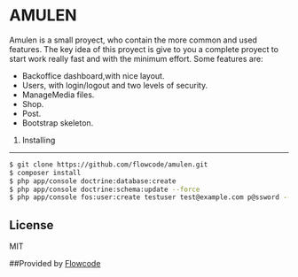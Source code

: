 # AMULEN

Amulen is a small proyect, who contain the more common and used features.
The key idea of this proyect is give to you a complete proyect to start work really fast and with the minimum effort.
Some features are:

  - Backoffice dashboard,with nice layout.
  - Users, with login/logout and two levels of security.
  - ManageMedia files.
  - Shop.
  - Post.
  - Bootstrap skeleton.

1) Installing
----------------------------------

```sh
$ git clone https://github.com/flowcode/amulen.git
$ composer install
$ php app/console doctrine:database:create
$ php app/console doctrine:schema:update --force
$ php app/console fos:user:create testuser test@example.com p@ssword --super-admin
```


License
----

MIT


##Provided by [Flowcode]

[Flowcode]:http://flowcode.com.ar/


